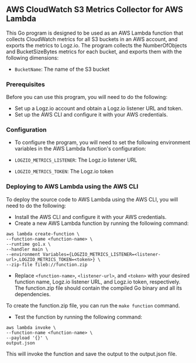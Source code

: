 ## AWS CloudWatch S3 Metrics Collector for AWS Lambda
This Go program is designed to be used as an AWS Lambda function that collects CloudWatch metrics for all S3 buckets in an AWS account, and exports the metrics to Logz.io. The program collects the NumberOfObjects and BucketSizeBytes metrics for each bucket, and exports them with the following dimensions:

- `BucketName`: The name of the S3 bucket

### Prerequisites
Before you can use this program, you will need to do the following:

- Set up a Logz.io account and obtain a Logz.io listener URL and token.
- Set up the AWS CLI and configure it with your AWS credentials.

### Configuration
- To configure the program, you will need to set the following environment variables in the AWS Lambda function's configuration:

- `LOGZIO_METRICS_LISTENER`: The Logz.io listener URL
- `LOGZIO_METRICS_TOKEN`: The Logz.io token

### Deploying to AWS Lambda using the AWS CLI
To deploy the source code to AWS Lambda using the AWS CLI, you will need to do the following:

- Install the AWS CLI and configure it with your AWS credentials.
- Create a new AWS Lambda function by running the following command:
```shell
aws lambda create-function \
--function-name <function-name> \
--runtime go1.x \
--handler main \
--environment Variables={LOGZIO_METRICS_LISTENER=<listener-url>,LOGZIO_METRICS_TOKEN=<token>} \
--zip-file fileb://function.zip
```
- Replace `<function-name>`, `<listener-url>`, and `<token>` with your desired function name, Logz.io listener URL, and Logz.io token, respectively. The function.zip file should contain the compiled Go binary and all its dependencies.

To create the function.zip file, you can run the `make function` command.

- Test the function by running the following command:
```shell
aws lambda invoke \
--function-name <function-name> \
--payload '{}' \
output.json
```
This will invoke the function and save the output to the output.json file.